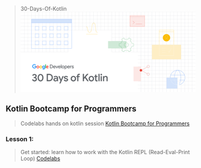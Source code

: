 > 30-Days-Of-Kotlin
![#30DaysOfKotlin](Kotlin.png)

## Kotlin Bootcamp for Programmers
> Codelabs hands on kotlin session [Kotlin Bootcamp for Programmers](https://developer.android.com/courses/kotlin-bootcamp/overview)

### Lesson 1: 
> Get started: learn how to work with the Kotlin REPL (Read-Eval-Print Loop) [Codelabs](https://codelabs.developers.google.com/codelabs/kotlin-bootcamp-introduction/#0)